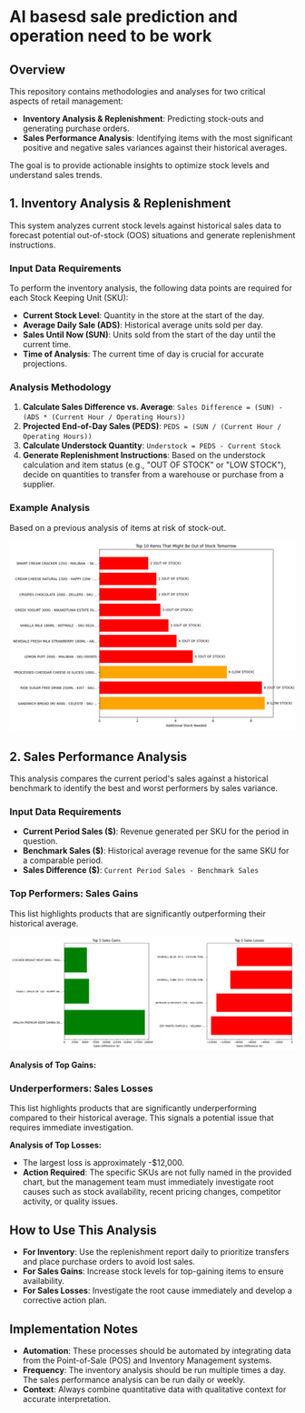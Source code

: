 # AI basesd sale prediction and operation need to be work

## Overview
This repository contains methodologies and analyses for two critical aspects of retail management:

- **Inventory Analysis & Replenishment**: Predicting stock-outs and generating purchase orders.
- **Sales Performance Analysis**: Identifying items with the most significant positive and negative sales variances against their historical averages.

The goal is to provide actionable insights to optimize stock levels and understand sales trends.

## 1. Inventory Analysis & Replenishment
This system analyzes current stock levels against historical sales data to forecast potential out-of-stock (OOS) situations and generate replenishment instructions.

### Input Data Requirements
To perform the inventory analysis, the following data points are required for each Stock Keeping Unit (SKU):

- **Current Stock Level**: Quantity in the store at the start of the day.
- **Average Daily Sale (ADS)**: Historical average units sold per day.
- **Sales Until Now (SUN)**: Units sold from the start of the day until the current time.
- **Time of Analysis**: The current time of day is crucial for accurate projections.

### Analysis Methodology
1. **Calculate Sales Difference vs. Average**: `Sales Difference = (SUN) - (ADS * (Current Hour / Operating Hours))`
2. **Projected End-of-Day Sales (PEDS)**: `PEDS = (SUN / (Current Hour / Operating Hours))`
3. **Calculate Understock Quantity**: `Understock = PEDS - Current Stock`
4. **Generate Replenishment Instructions**: Based on the understock calculation and item status (e.g., "OUT OF STOCK" or "LOW STOCK"), decide on quantities to transfer from a warehouse or purchase from a supplier.

### Example Analysis
Based on a previous analysis of items at risk of stock-out.

![Might-out-of-stock-tomorrow-morning-or-already-oos](Might.png)



## 2. Sales Performance Analysis
This analysis compares the current period's sales against a historical benchmark to identify the best and worst performers by sales variance.

### Input Data Requirements
- **Current Period Sales ($)**: Revenue generated per SKU for the period in question.
- **Benchmark Sales ($)**: Historical average revenue for the same SKU for a comparable period.
- **Sales Difference ($)**: `Current Period Sales - Benchmark Sales`

### Top Performers: Sales Gains
This list highlights products that are significantly outperforming their historical average.

![Sales Difference Chart](sales_difference.png)

**Analysis of Top Gains:**


### Underperformers: Sales Losses
This list highlights products that are significantly underperforming compared to their historical average. This signals a potential issue that requires immediate investigation.

**Analysis of Top Losses:**
- The largest loss is approximately -$12,000.
- **Action Required**: The specific SKUs are not fully named in the provided chart, but the management team must immediately investigate root causes such as stock availability, recent pricing changes, competitor activity, or quality issues.

## How to Use This Analysis
- **For Inventory**: Use the replenishment report daily to prioritize transfers and place purchase orders to avoid lost sales.
- **For Sales Gains**: Increase stock levels for top-gaining items to ensure availability.
- **For Sales Losses**: Investigate the root cause immediately and develop a corrective action plan.

## Implementation Notes
- **Automation**: These processes should be automated by integrating data from the Point-of-Sale (POS) and Inventory Management systems.
- **Frequency**: The inventory analysis should be run multiple times a day. The sales performance analysis can be run daily or weekly.
- **Context**: Always combine quantitative data with qualitative context for accurate interpretation.
